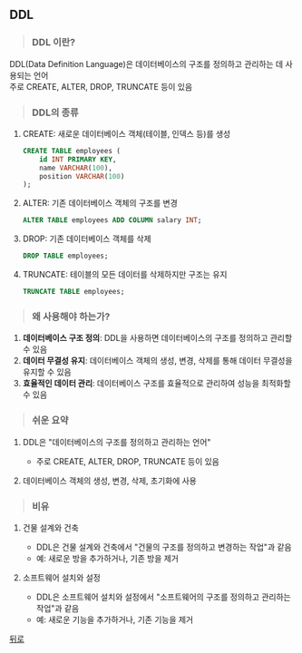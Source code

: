 ## DDL
> ### DDL 이란?
DDL(Data Definition Language)은 데이터베이스의 구조를 정의하고 관리하는 데 사용되는 언어</br>
주로 CREATE, ALTER, DROP, TRUNCATE 등이 있음

> ### DDL의 종류
1. CREATE: 새로운 데이터베이스 객체(테이블, 인덱스 등)를 생성
    ```sql
    CREATE TABLE employees (
        id INT PRIMARY KEY,
        name VARCHAR(100),
        position VARCHAR(100)
    );
    ```

2. ALTER: 기존 데이터베이스 객체의 구조를 변경
    ```sql
    ALTER TABLE employees ADD COLUMN salary INT;
    ```

3. DROP: 기존 데이터베이스 객체를 삭제
    ```sql
    DROP TABLE employees;
    ```

4. TRUNCATE: 테이블의 모든 데이터를 삭제하지만 구조는 유지
    ```sql
    TRUNCATE TABLE employees;
    ```

> ### 왜 사용해야 하는가?
1. **데이터베이스 구조 정의**: DDL을 사용하면 데이터베이스의 구조를 정의하고 관리할 수 있음
2. **데이터 무결성 유지**: 데이터베이스 객체의 생성, 변경, 삭제를 통해 데이터 무결성을 유지할 수 있음
3. **효율적인 데이터 관리**: 데이터베이스 구조를 효율적으로 관리하여 성능을 최적화할 수 있음

> ### 쉬운 요약
1. DDL은 "데이터베이스의 구조를 정의하고 관리하는 언어"
    - 주로 CREATE, ALTER, DROP, TRUNCATE 등이 있음

2. 데이터베이스 객체의 생성, 변경, 삭제, 초기화에 사용

> ### 비유
1. 건물 설계와 건축
    - DDL은 건물 설계와 건축에서 "건물의 구조를 정의하고 변경하는 작업"과 같음
    - 예: 새로운 방을 추가하거나, 기존 방을 제거

2. 소프트웨어 설치와 설정
    - DDL은 소프트웨어 설치와 설정에서 "소프트웨어의 구조를 정의하고 관리하는 작업"과 같음
    - 예: 새로운 기능을 추가하거나, 기존 기능을 제거

[뒤로](mysql.md)
